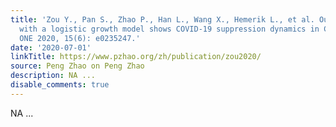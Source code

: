 ```yaml
---
title: 'Zou Y., Pan S., Zhao P., Han L., Wang X., Hemerik L., et al. Outbreak analysis
  with a logistic growth model shows COVID-19 suppression dynamics in China. PLoS
  ONE 2020, 15(6): e0235247.'
date: '2020-07-01'
linkTitle: https://www.pzhao.org/zh/publication/zou2020/
source: Peng Zhao on Peng Zhao
description: NA ...
disable_comments: true
---
```

NA ...